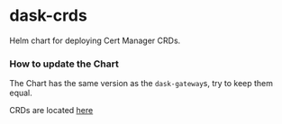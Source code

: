 # dask-crds

Helm chart for deploying Cert Manager CRDs.

### How to update the Chart

The Chart has the same version as the `dask-gateway`s, try to keep them equal.

CRDs are located [here](https://github.com/dask/dask-gateway/tree/main/resources/helm/dask-gateway/crds)
